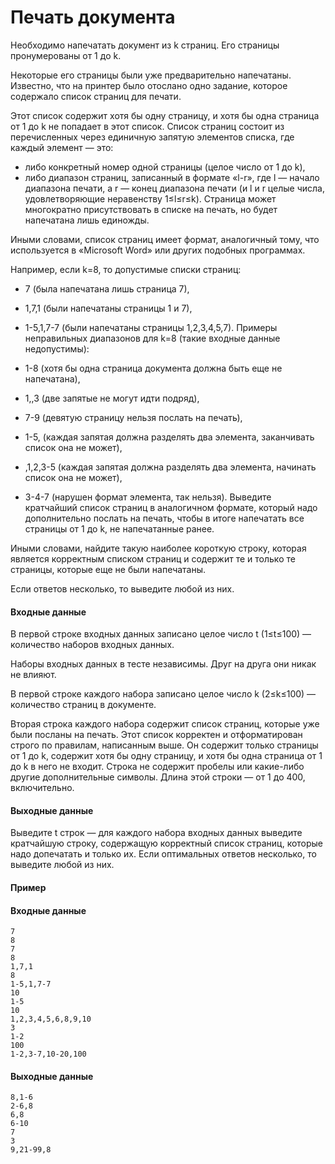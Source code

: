 # Печать документа

Необходимо напечатать документ из k страниц. Его страницы пронумерованы от 1 до k.

Некоторые его страницы были уже предварительно напечатаны. Известно, что на принтер было отослано одно задание, которое содержало список страниц для печати.

Этот список содержит хотя бы одну страницу, и хотя бы одна страница от 1 до k не попадает в этот список. Список страниц состоит из перечисленных через единичную запятую элементов списка, где каждый элемент — это:

* либо конкретный номер одной страницы (целое число от 1 до k),
* либо диапазон страниц, записанный в формате «l-r», где l — начало диапазона печати, а r — конец диапазона печати (и l и r целые числа, удовлетворяющие неравенству 1≤l≤r≤k).
Страница может многократно присутствовать в списке на печать, но будет напечатана лишь единожды.

Иными словами, список страниц имеет формат, аналогичный тому, что используется в «Microsoft Word» или других подобных программах.

Например, если k=8, то допустимые списки страниц:

* 7 (была напечатана лишь страница 7),
* 1,7,1 (были напечатаны страницы 1 и 7),
* 1-5,1,7-7 (были напечатаны страницы 1,2,3,4,5,7).
Примеры неправильных диапазонов для k=8 (такие входные данные недопустимы):

* 1-8 (хотя бы одна страница документа должна быть еще не напечатана),
* 1,,3 (две запятые не могут идти подряд),
* 7-9 (девятую страницу нельзя послать на печать),
* 1-5, (каждая запятая должна разделять два элемента, заканчивать список она не может),
* ,1,2,3-5 (каждая запятая должна разделять два элемента, начинать список она не может),
* 3-4-7 (нарушен формат элемента, так нельзя).
Выведите кратчайший список страниц в аналогичном формате, который надо дополнительно послать на печать, чтобы в итоге напечатать все страницы от 1 до k, не напечатанные ранее.

Иными словами, найдите такую наиболее короткую строку, которая является корректным списком страниц и содержит те и только те страницы, которые еще не были напечатаны.

Если ответов несколько, то выведите любой из них.

#### Входные данные
В первой строке входных данных записано целое число t (1≤t≤100) — количество наборов входных данных.

Наборы входных данных в тесте независимы. Друг на друга они никак не влияют.

В первой строке каждого набора записано целое число k (2≤k≤100) — количество страниц в документе.

Вторая строка каждого набора содержит список страниц, которые уже были посланы на печать. Этот список корректен и отформатирован строго по правилам, написанным выше. Он содержит только страницы от 1 до k, содержит хотя бы одну страницу, и хотя бы одна страница от 1 до k в него не входит. Строка не содержит пробелы или какие-либо другие дополнительные символы. Длина этой строки — от 1 до 400, включительно.

#### Выходные данные
Выведите t строк — для каждого набора входных данных выведите кратчайшую строку, содержащую корректный список страниц, которые надо допечатать и только их. Если оптимальных ответов несколько, то выведите любой из них.

#### Пример
#### Входные данные
```azure
7
8
7
8
1,7,1
8
1-5,1,7-7
10
1-5
10
1,2,3,4,5,6,8,9,10
3
1-2
100
1-2,3-7,10-20,100
```
#### Выходные данные
```azure
8,1-6
2-6,8
6,8
6-10
7
3
9,21-99,8

```